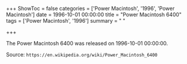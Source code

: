 +++
ShowToc = false
categories = ['Power Macintosh', '1996', 'Power Macintosh']
date = 1996-10-01 00:00:00
title = "Power Macintosh 6400"
tags = ['Power Macintosh', '1996']
summary = " "

+++

The Power Macintosh 6400 was released on 1996-10-01 00:00:00.

Source: `https://en.wikipedia.org/wiki/Power_Macintosh_6400`
